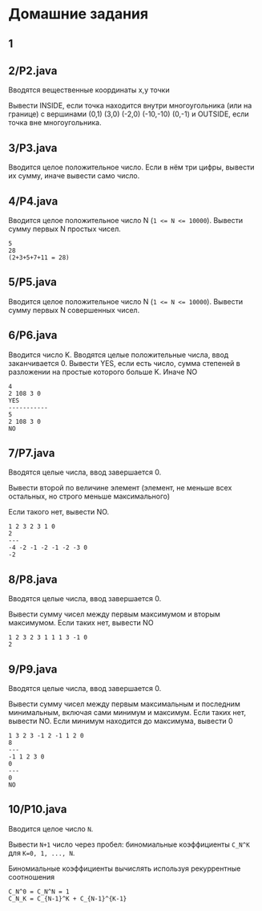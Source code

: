 
# Домашние задания

## 1

## 2/P2.java

Вводятся вещественные координаты x,y точки

Вывести INSIDE, если точка находится внутри многоугольника (или на границе) с вершинами
(0,1) (3,0) (-2,0) (-10,-10) (0,-1)
и OUTSIDE, если точка вне многоугольника.

## 3/P3.java

Вводится целое положительное число. Если в нём три цифры, вывести их сумму, иначе вывести само число.

## 4/P4.java

Вводится целое положительное число N (`1 <= N <= 10000`). 
Вывести сумму первых N простых чисел.

``` text
5
28
(2+3+5+7+11 = 28)
```

## 5/P5.java

Вводится целое положительное число N (`1 <= N <= 10000`). 
Вывести сумму первых N совершенных чисел.

## 6/P6.java

Вводится число K.
Вводятся целые положительные числа, ввод заканчивается 0.
Вывести YES, если есть число, сумма степеней в разложении на простые которого больше K.
Иначе NO

```
4
2 108 3 0
YES 
-----------
5
2 108 3 0
NO
```

## 7/P7.java

Вводятся целые числа, ввод завершается 0.

Вывести второй по величине элемент (элемент, не меньше всех остальных, но строго меньше максимального)

Если такого нет, вывести NO.

``` text
1 2 3 2 3 1 0
2
---
-4 -2 -1 -2 -1 -2 -3 0
-2
```

## 8/P8.java

Вводятся целые числа, ввод завершается 0.

Вывести сумму чисел между первым максимумом и вторым максимумом. Если таких нет, вывести NO

``` text
1 2 3 2 3 1 1 1 3 -1 0
2
```

## 9/P9.java

Вводятся целые числа, ввод завершается 0.

Вывести сумму чисел между первым максимальным и последним минимальным, включая сами минимум и максимум. Если таких нет, вывести NO. Если минимум находится до максимума, вывести 0

``` text
1 3 2 3 -1 2 -1 1 2 0
8
---
-1 1 2 3 0
0
---
0
NO
```

## 10/P10.java

Вводится целое число `N`.

Вывести `N+1` число через пробел: биномиальные коэффициенты `C_N^K` для `K=0, 1, ..., N`.

Биномиальные коэффициенты вычислять используя рекуррентные соотношения

```
C_N^0 = C_N^N = 1
C_N_K = C_{N-1}^K + C_{N-1}^{K-1}
```
